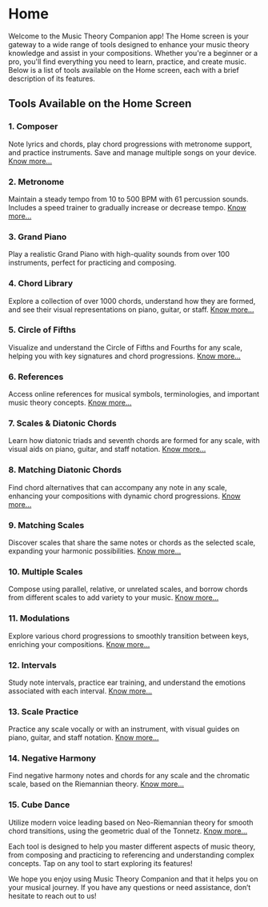 # Home
Welcome to the Music Theory Companion app! The Home screen is your gateway to a wide range of tools designed to enhance your music theory knowledge and assist in your compositions. Whether you're a beginner or a pro, you'll find everything you need to learn, practice, and create music. Below is a list of tools available on the Home screen, each with a brief description of its features.

## Tools Available on the Home Screen
### 1. Composer
Note lyrics and chords, play chord progressions with metronome support, and practice instruments. Save and manage multiple songs on your device. [Know more...](composer.md)

### 2. Metronome
Maintain a steady tempo from 10 to 500 BPM with 61 percussion sounds. Includes a speed trainer to gradually increase or decrease tempo. [Know more...](metronome.md)

### 3. Grand Piano
Play a realistic Grand Piano with high-quality sounds from over 100 instruments, perfect for practicing and composing.

### 4. Chord Library
Explore a collection of over 1000 chords, understand how they are formed, and see their visual representations on piano, guitar, or staff. [Know more...](chord_library.md)

### 5. Circle of Fifths
Visualize and understand the Circle of Fifths and Fourths for any scale, helping you with key signatures and chord progressions. [Know more...](circle_of_fifth.md)

### 6. References
Access online references for musical symbols, terminologies, and important music theory concepts. [Know more...](reference.md)

### 7. Scales & Diatonic Chords
Learn how diatonic triads and seventh chords are formed for any scale, with visual aids on piano, guitar, and staff notation. [Know more...](scales_and_chords.md)

### 8. Matching Diatonic Chords
Find chord alternatives that can accompany any note in any scale, enhancing your compositions with dynamic chord progressions. [Know more...](matching_chords.md)

### 9. Matching Scales
Discover scales that share the same notes or chords as the selected scale, expanding your harmonic possibilities. [Know more...](matching_scales.md)

### 10. Multiple Scales
Compose using parallel, relative, or unrelated scales, and borrow chords from different scales to add variety to your music. [Know more...](multi_scales.md)

### 11. Modulations
Explore various chord progressions to smoothly transition between keys, enriching your compositions. [Know more...](modulations.md)

### 12. Intervals
Study note intervals, practice ear training, and understand the emotions associated with each interval. [Know more...](intervals.md)

### 13. Scale Practice
Practice any scale vocally or with an instrument, with visual guides on piano, guitar, and staff notation. [Know more...](scale_practice.md)

### 14. Negative Harmony
Find negative harmony notes and chords for any scale and the chromatic scale, based on the Riemannian theory. [Know more...](negative_harmony.md)

### 15. Cube Dance
Utilize modern voice leading based on Neo-Riemannian theory for smooth chord transitions, using the geometric dual of the Tonnetz. [Know more...](cube_dance.md)

Each tool is designed to help you master different aspects of music theory, from composing and practicing to referencing and understanding complex concepts. Tap on any tool to start exploring its features!

We hope you enjoy using Music Theory Companion and that it helps you on your musical journey. If you have any questions or need assistance, don’t hesitate to reach out to us!
